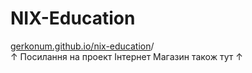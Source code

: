 # NIX-Education
[gerkonum.github.io/nix-education](https://gerkonum.github.io/NIX-Education/)/ <br/>
&#8593; Посилання на проект Інтернет Магазин також тут &#8593;

